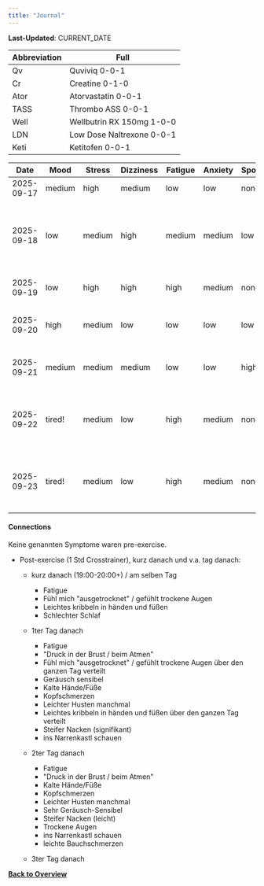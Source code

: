 ```yaml
---
title: "Journal"
---
```


**Last-Updated**: CURRENT_DATE

| Abbreviation | Full                      |
| ---          | ---                       |
| Qv           | Quviviq 0-0-1             |
| Cr           | Creatine 0-1-0            |
| Ator         | Atorvastatin 0-0-1        |
| TASS         | Thrombo ASS 0-0-1         |
| Well         | Wellbutrin RX 150mg 1-0-0 |
| LDN          | Low Dose Naltrexone 0-0-1 |
| Keti         | Ketitofen 0-0-1           |

| Date       | Mood   | Stress | Dizziness | Fatigue | Anxiety | Sport | Kribbel | GenP   | Taken                                                                                         |
| -----      | -----  | -----  | -----     | -----   | ----    | ----  | ----    | ----   | ----                                                                                          |
| 2025-09-17 | medium | high   | medium    | low     | low     | none  | none    | none   | Qv, Cr|
| 2025-09-18 | low    | medium | high      | medium  | medium  | low   | none    | none   | Quviviq, Cr, Keti, Inderal 10mg (Night) + Melatonin (1mg)|
| 2025-09-19 | low    | high   | high      | high    | medium  | none  | none    | none   | Inderal, Ator, TASS, Famotidine|
| 2025-09-20 | high   | medium | low       | low     | low     | low   | none    | none   | Qv, Cr, Keti, TASS, Ator, Famotidine|
| 2025-09-21 | medium | medium | medium    | low     | low     | high  | slight  | slight | Qv, Cr, Keti, TASS, Ator, Famotidine|
| 2025-09-22 | tired! | medium | low       | high    | medium  | none  | slight  | medium | Qv, Cr, Ator, Famotidine, LDN 1.5mg, Well|
| 2025-09-23 | tired! | medium | low       | high    | medium  | none  | slight  | slight | Qv, Cr, Ator, Famotidine, LDN 1.5mg, Well|

#### Connections

Keine genannten Symptome waren pre-exercise.

- Post-exercise (1 Std Crosstrainer), kurz danach und v.a. tag danach:

    + kurz danach (19:00-20:00+) / am selben Tag
        * Fatigue
        * Fühl mich "ausgetrocknet" / gefühlt trockene Augen
        * Leichtes kribbeln in händen und füßen
        * Schlechter Schlaf

    + 1ter Tag danach
        * Fatigue
        * "Druck in der Brust / beim Atmen"
        * Fühl mich "ausgetrocknet" / gefühlt trockene Augen über den ganzen Tag verteilt
        * Geräusch sensibel
        * Kalte Hände/Füße
        * Kopfschmerzen
        * Leichter Husten manchmal
        * Leichtes kribbeln in händen und füßen über den ganzen Tag verteilt
        * Steifer Nacken (signifikant)
        * ins Narrenkastl schauen

    + 2ter Tag danach
        * Fatigue
        * "Druck in der Brust / beim Atmen"
        * Kalte Hände/Füße
        * Kopfschmerzen
        * Leichter Husten manchmal
        * Sehr Geräusch-Sensibel
        * Steifer Nacken (leicht)
        * Trockene Augen
        * ins Narrenkastl schauen
        * leichte Bauchschmerzen

    + 3ter Tag danach

[**Back to Overview**](../overview/index.html)

<!-- #### Template -->
<!-- | 2025-09-22 |        |        |           |         |         |        |         | | -->

<!-- vim: set nowrap tw=0: -->

